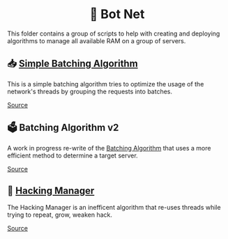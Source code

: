 <h1 align="center">
  🤖 Bot Net
</h1>

This folder contains a group of scripts to help with creating and deploying algorithms to manage all available RAM on a group of servers.

## 📥 [Simple Batching Algorithm](./algorithms/BatchingAlgorithm.ts)

This is a simple batching algorithm tries to optimize the usage of the network's threads by grouping the requests into batches.

[Source](https://bitburner.readthedocs.io/en/latest/advancedgameplay/hackingalgorithms.html#batch-algorithms-hgw-hwgw-or-cycles)

## 🗳 Batching Algorithm v2

A work in progress re-write of the [Batching Algorithm](./algorithms/BatchingAlgorithm.ts) that uses a more efficient method to determine a target server.

[Source](https://bitburner.readthedocs.io/en/latest/advancedgameplay/hackingalgorithms.html#batch-algorithms-hgw-hwgw-or-cycles)

## 💾 [Hacking Manager](./algorithms/BasicAlgorithm.ts)

The Hacking Manager is an inefficent algorithm that re-uses threads while trying to repeat, grow, weaken hack.

[Source](https://bitburner.readthedocs.io/en/latest/advancedgameplay/hackingalgorithms.html#loop-algorithms)
